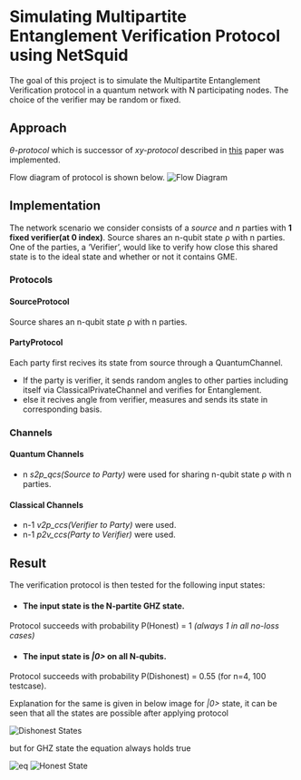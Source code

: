 
# Simulating Multipartite Entanglement Verification Protocol using NetSquid


The goal of this project is to simulate the Multipartite Entanglement Verification protocol in a quantum network with N participating nodes. The choice of the verifier may be random or fixed.


## Approach
*θ-protocol* which is successor of *xy-protocol* described in [this](https://www.nature.com/articles/ncomms13251.pdf?origin=ppub) paper was implemented.

Flow diagram of protocol is shown below.
![Flow Diagram](https://github.com/adityabadhiye/mev-protocol-netsquid/blob/main/images/flow_diagram.png)

## Implementation
The network scenario we consider consists of a *source* and *n* parties with **1 fixed verifier(at 0 index)**.
Source shares an n-qubit state ρ with n parties. One of the parties, a
‘Verifier’, would like to verify how close this shared state is to
the ideal state and whether or not it contains GME.

### Protocols
#### SourceProtocol
Source shares an n-qubit state ρ with n parties.
#### PartyProtocol
Each party first recives its state from source through a QuantumChannel.
- If the party is verifier, it sends random angles to other parties including itself via ClassicalPrivateChannel and verifies for Entanglement.
- else it recives angle from verifier, measures and sends its state in corresponding basis.

### Channels
#### Quantum Channels
- n *s2p_qcs(Source to Party)* were used for sharing n-qubit state ρ with n parties.
#### Classical Channels
- n-1 *v2p_ccs(Verifier to Party)* were used.
- n-1 *p2v_ccs(Party to Verifier)* were used.

## Result
The verification protocol is then tested for the following input states:

- #### The input state is the N-partite GHZ state.
Protocol succeeds with probability P(Honest) = 1 *(always 1 in all no-loss cases)*
- #### The input state is *|0>* on all N-qubits.
Protocol succeeds with probability P(Dishonest) = 0.55 (for n=4, 100 testcase).

Explanation for the same is given in below image
for *|0>* state, it can be seen that all the states are possible after applying protocol

![Dishonest States](https://github.com/adityabadhiye/mev-protocol-netsquid/blob/main/images/dishonest.png)



but for GHZ state the equation always holds true

![eq](https://latex.codecogs.com/svg.image?%5Cinline%20%5Cdpi%7B110%7D%5Cbg%7Bwhite%7D%5Cbigoplus_%7Bj%7D%20Y_%7Bj%7D%20=%20%5Cfrac%7B1%7D%7B%5Cpi%20%7D%5C%20%5Csum_%7Bj%7D%20%5Ctheta_%7Bj%7D%20%5Chspace%7B5mm%7D%20%20%5Ctextbf%7B(mod%202)%7D)
![Honest State](https://github.com/adityabadhiye/mev-protocol-netsquid/blob/main/images/honest.png)

